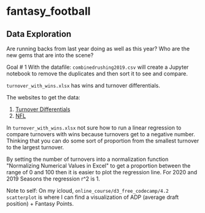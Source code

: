 # fantasy_football

## Data Exploration

Are running backs from last year doing as well as this year? Who are the new gems that are into the scene?  

Goal # 1 With the datafile: `combinedrushing2019.csv` will create a Jupyter notebook to remove the duplicates and then sort it to see and compare. 


`turnover_with_wins.xlsx` has wins and turnover differentials.

The websites to get the data:
1. [Turnover Differentials](https://www.footballdb.com/stats/turnovers.html?yr=2020&conf=&sort=differential)
2. [NFL](https://www.nfl.com/standings/division/2019/reg/)


In `turnover_with_wins.xlsx` not sure how to run a linear regression to compare turnovers with wins because turnovers get to a negative number.
Thinking that you can do some sort of proportion from the smallest turnover to the largest turnover.

By setting the number of turnovers into a normalization function "Normalizing Numerical Values in Excel" to get a proportion between the range of 0 and 100 then it is easier to plot the regression line.  For 2020 and 2019 Seasons the regression r^2 is 1.  


Note to self: On my icloud, `online_course/d3_free_codecamp/4.2 scatterplot` is where I can find a visualization of ADP (average draft position) + Fantasy Points.


